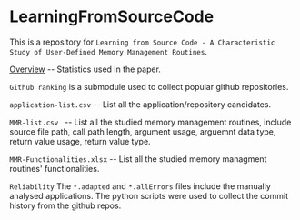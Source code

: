 # LearningFromSourceCode
This is a repository for  `Learning from Source Code - A Characteristic Study of User-Defined Memory Management Routines`.

[Overview](https://github.com/MemoryManagement-Study/LearningFromSourceCode/tree/main/Overview#readme) -- Statistics used in the paper.

`Github ranking` is a submodule used to collect popular github repositories.

`application-list.csv` -- List all the application/repository candidates.

`MMR-list.csv ` -- List all the studied memory management routines, include source file path, call path length, argument usage, arguemnt data type, return value usage, return value type.

`MMR-Functionalities.xlsx` -- List all the studied memory managment routines' functionalities.

`Reliability` The `*.adapted` and `*.allErrors` files include the manually analysed applications. The python scripts were used to collect the commit history from the github repos.
